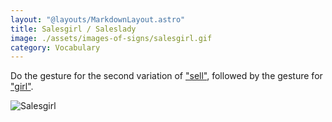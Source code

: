 ```yaml
---
layout: "@layouts/MarkdownLayout.astro"
title: Salesgirl / Saleslady
image: ./assets/images-of-signs/salesgirl.gif
category: Vocabulary
---
```


Do the gesture for the second variation of ["sell"](./sell#variation-2),
followed by the gesture for ["girl"](./girl).

![Salesgirl](@signs/salesgirl.gif)
